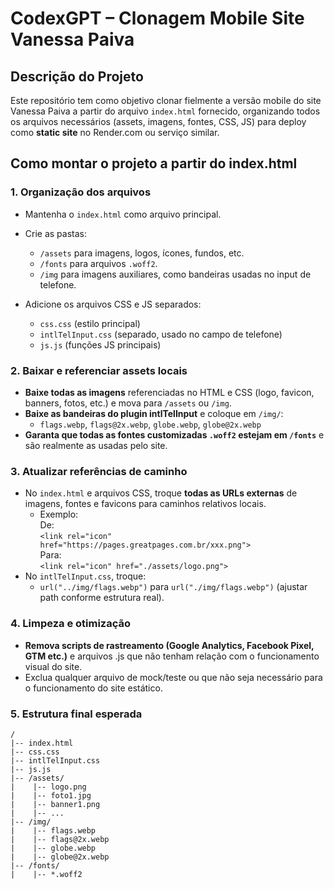 # CodexGPT – Clonagem Mobile Site Vanessa Paiva

## Descrição do Projeto

Este repositório tem como objetivo clonar fielmente a versão mobile do site Vanessa Paiva a partir do arquivo `index.html` fornecido, organizando todos os arquivos necessários (assets, imagens, fontes, CSS, JS) para deploy como **static site** no Render.com ou serviço similar.

## Como montar o projeto a partir do index.html

### 1. Organização dos arquivos

- Mantenha o `index.html` como arquivo principal.
- Crie as pastas:
  - `/assets` para imagens, logos, ícones, fundos, etc.
  - `/fonts` para arquivos `.woff2`.
  - `/img` para imagens auxiliares, como bandeiras usadas no input de telefone.

- Adicione os arquivos CSS e JS separados:
  - `css.css` (estilo principal)
  - `intlTelInput.css` (separado, usado no campo de telefone)
  - `js.js` (funções JS principais)

### 2. Baixar e referenciar assets locais

- **Baixe todas as imagens** referenciadas no HTML e CSS (logo, favicon, banners, fotos, etc.) e mova para `/assets` ou `/img`.
- **Baixe as bandeiras do plugin intlTelInput** e coloque em `/img/`:
  - `flags.webp`, `flags@2x.webp`, `globe.webp`, `globe@2x.webp`
- **Garanta que todas as fontes customizadas `.woff2` estejam em `/fonts`** e são realmente as usadas pelo site.

### 3. Atualizar referências de caminho

- No `index.html` e arquivos CSS, troque **todas as URLs externas** de imagens, fontes e favicons para caminhos relativos locais.
  - Exemplo:  
    De:  
    `<link rel="icon" href="https://pages.greatpages.com.br/xxx.png">`  
    Para:  
    `<link rel="icon" href="./assets/logo.png">`
- No `intlTelInput.css`, troque:
  - `url("../img/flags.webp")` para `url("./img/flags.webp")` (ajustar path conforme estrutura real).

### 4. Limpeza e otimização

- **Remova scripts de rastreamento (Google Analytics, Facebook Pixel, GTM etc.)** e arquivos .js que não tenham relação com o funcionamento visual do site.
- Exclua qualquer arquivo de mock/teste ou que não seja necessário para o funcionamento do site estático.

### 5. Estrutura final esperada

```plaintext
/
|-- index.html
|-- css.css
|-- intlTelInput.css
|-- js.js
|-- /assets/
|    |-- logo.png
|    |-- foto1.jpg
|    |-- banner1.png
|    |-- ...
|-- /img/
|    |-- flags.webp
|    |-- flags@2x.webp
|    |-- globe.webp
|    |-- globe@2x.webp
|-- /fonts/
|    |-- *.woff2
